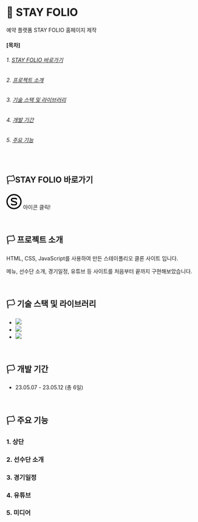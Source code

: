 # &#127988; STAY FOLIO 

예약 플랫폼 STAY FOLIO 홈페이지 제작


#### [목차]
###### 1. [STAY FOLIO 바로가기](#-ssg-landers-바로가기)
###### 2. [프로젝트 소개](#-프로젝트-소개)
###### 3. [기술 스택 및 라이브러리](#-기술-스택-및-라이브러리)
###### 4. [개발 기간](#-개발-기간)
###### 5. [주요 기능](#-주요-기능)

<br>


## &#127987;STAY FOLIO 바로가기

[<img src="./stay_icon.png" width="40" height="40">](https://soyeon1221.github.io/SSG-LANDERS) 아이콘 클릭!

<br>


## &#127987; 프로젝트 소개

HTML, CSS, JavaScript를 사용하여 만든 스테이폴리오 클론 사이트 입니다.

메뉴, 선수단 소개, 경기일정, 유튜브 등 사이트를 처음부터 끝까지 구현해보았습니다. 

<br>


## &#127987; 기술 스택 및 라이브러리

- <img src="https://img.shields.io/badge/JavaScript-ECD53F?style=flat-square&logo=JavaScript&logoColor=white"/>
- <img src="https://img.shields.io/badge/HTML5-F46D01?style=flat-square&logo=HTML5&logoColor=white"/>
- <img src="https://img.shields.io/badge/CSS3-2490D7?style=flat-square&logo=CSS3&logoColor=white"/>

<br>


## &#127987; 개발 기간

- 23.05.07 - 23.05.12 (총 6일)

<br>


## &#127987; 주요 기능

### 1. 상단

### 2. 선수단 소개

### 3. 경기일정

### 4. 유튜브

### 5. 미디어



